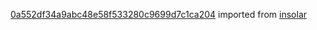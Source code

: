 [0a552df34a9abc48e58f533280c9699d7c1ca204](https://github.com/insolar/insolar/commit/0a552df34a9abc48e58f533280c9699d7c1ca204) imported from [insolar](https://github.com/insolar/insolar)
